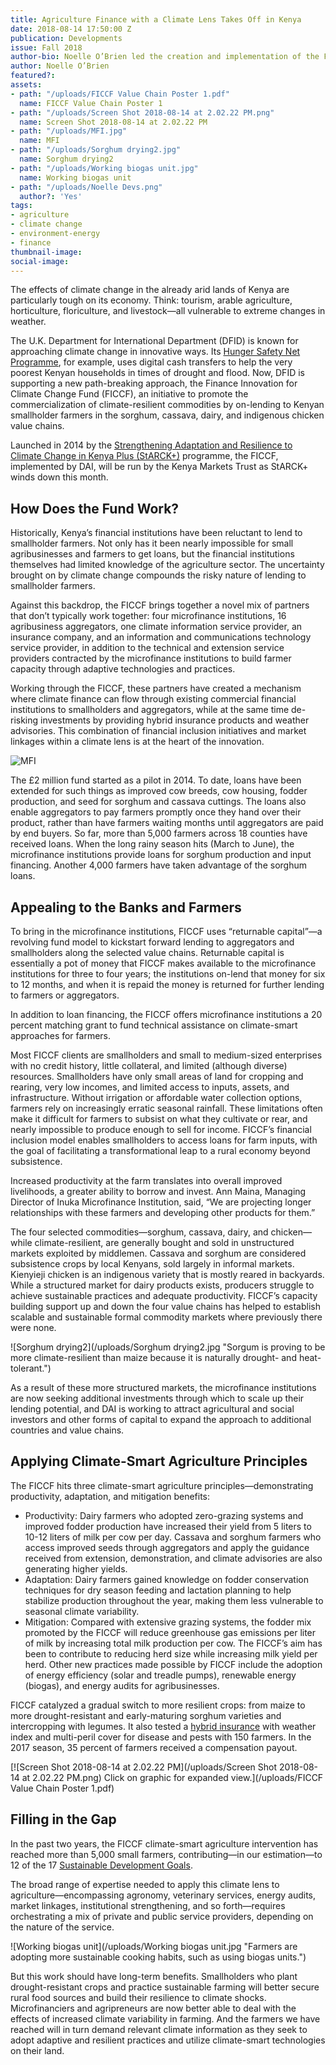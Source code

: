 ```yaml
---
title: Agriculture Finance with a Climate Lens Takes Off in Kenya
date: 2018-08-14 17:50:00 Z
publication: Developments
issue: Fall 2018
author-bio: Noelle O’Brien led the creation and implementation of the Fund.
author: Noelle O’Brien
featured?: 
assets:
- path: "/uploads/FICCF Value Chain Poster 1.pdf"
  name: FICCF Value Chain Poster 1
- path: "/uploads/Screen Shot 2018-08-14 at 2.02.22 PM.png"
  name: Screen Shot 2018-08-14 at 2.02.22 PM
- path: "/uploads/MFI.jpg"
  name: MFI
- path: "/uploads/Sorghum drying2.jpg"
  name: Sorghum drying2
- path: "/uploads/Working biogas unit.jpg"
  name: Working biogas unit
- path: "/uploads/Noelle Devs.png"
  author?: 'Yes'
tags:
- agriculture
- climate change
- environment-energy
- finance
thumbnail-image:
social-image:
---
```


The effects of climate change in the already arid lands of Kenya are particularly tough on its economy. Think: tourism, arable agriculture, horticulture, floriculture, and livestock—all vulnerable to extreme changes in weather.





The U.K. Department for International Department (DFID) is known for approaching climate change in innovative ways. Its [Hunger Safety Net Programme](https://www.dai.com/our-work/projects/kenya-hunger-safety-net-programme-phase-2-hsnp2), for example, uses digital cash transfers to help the very poorest Kenyan households in times of drought and flood. Now, DFID is supporting a new path-breaking approach, the Finance Innovation for Climate Change Fund (FICCF), an initiative to promote the commercialization of climate-resilient commodities by on-lending to Kenyan smallholder farmers in the sorghum, cassava, dairy, and indigenous chicken value chains.

Launched in 2014 by the [Strengthening Adaptation and Resilience to Climate Change in Kenya Plus (StARCK+)](https://www.dai.com/our-work/projects/kenya-strengthening-adaptation-and-resilience-climate-change-kenya-plus-starck) programme, the FICCF, implemented by DAI, will be run by the Kenya Markets Trust as StARCK+ winds down this month.

## How Does the Fund Work?

Historically, Kenya’s financial institutions have been reluctant to lend to smallholder farmers. Not only has it been nearly impossible for small agribusinesses and farmers to get loans, but the financial institutions themselves had limited knowledge of the agriculture sector. The uncertainty brought on by climate change compounds the risky nature of lending to smallholder farmers.  

Against this backdrop, the FICCF brings together a novel mix of partners that don’t typically work together: four microfinance institutions, 16 agribusiness aggregators, one climate information service provider, an insurance company, and an information and communications technology service provider, in addition to the technical and extension service providers contracted by the microfinance institutions to build farmer capacity through adaptive technologies and practices. 

Working through the FICCF, these partners have created a mechanism where climate finance can flow through existing commercial financial institutions to smallholders and aggregators, while at the same time de-risking investments by providing hybrid insurance products and weather advisories. This combination of financial inclusion initiatives and market linkages within a climate lens is at the heart of the innovation.

![MFI](/uploads/MFI.jpg "The financial institutions market their services to smallholder farmers.") 

The £2 million fund started as a pilot in 2014. To date, loans have been extended for such things as improved cow breeds, cow housing, fodder production, and seed for sorghum and cassava cuttings. The loans also enable aggregators to pay farmers promptly once they hand over their product, rather than have farmers waiting months until aggregators are paid by end buyers. So far, more than 5,000 farmers across 18 counties have received loans. When the long rainy season hits (March to June), the microfinance institutions provide loans for sorghum production and input financing. Another 4,000 farmers have taken advantage of the sorghum loans. 

## Appealing to the Banks and Farmers

To bring in the microfinance institutions, FICCF uses “returnable capital”—a revolving fund model to kickstart forward lending to aggregators and smallholders along the selected value chains. Returnable capital is essentially a pot of money that FICCF makes available to the microfinance institutions for three to four years; the institutions on-lend that money for six to 12 months, and when it is repaid the money is returned for further lending to farmers or aggregators.  

In addition to loan financing, the FICCF offers microfinance institutions a 20 percent matching grant to fund technical assistance on climate-smart approaches for farmers.

Most FICCF clients are smallholders and small to medium-sized enterprises with no credit history, little collateral, and limited (although diverse) resources. Smallholders have only small areas of land for cropping and rearing, very low incomes, and limited access to inputs, assets, and infrastructure. Without irrigation or affordable water collection options, farmers rely on increasingly erratic seasonal rainfall. These limitations often make it difficult for farmers to subsist on what they cultivate or rear, and nearly impossible to produce enough to sell for income. FICCF’s financial inclusion model enables smallholders to access loans for farm inputs, with the goal of facilitating a transformational leap to a rural economy beyond subsistence. 

Increased productivity at the farm translates into overall improved livelihoods, a greater ability to borrow and invest. Ann Maina, Managing Director of Inuka Microfinance Institution, said, “We are projecting longer relationships with these farmers and developing other products for them.”  

The four selected commodities—sorghum, cassava, dairy, and chicken—while climate-resilient, are generally bought and sold in unstructured markets exploited by middlemen. Cassava and sorghum are considered subsistence crops by local Kenyans, sold largely in informal markets. Kienyieji chicken is an indigenous variety that is mostly reared in backyards. While a structured market for dairy products exists, producers struggle to achieve sustainable practices and adequate productivity. FICCF’s capacity building support up and down the four value chains has helped to establish scalable and sustainable formal commodity markets where previously there were none. 

![Sorghum drying2](/uploads/Sorghum drying2.jpg "Sorgum is proving to be more climate-resilient than maize because it is naturally drought- and heat-tolerant.") 

As a result of these more structured markets, the microfinance institutions are now seeking additional investments through which to scale up their lending potential, and DAI is working to attract agricultural and social investors and other forms of capital to expand the approach to additional countries and value chains. 

## Applying Climate-Smart Agriculture Principles

The FICCF hits three climate-smart agriculture principles—demonstrating productivity, adaptation, and mitigation benefits:

* Productivity: Dairy farmers who adopted zero-grazing systems and improved fodder production have increased their yield from 5 liters to 10-12 liters of milk per cow per day. Cassava and sorghum farmers who access improved seeds through aggregators and apply the guidance received from extension, demonstration, and climate advisories are also generating higher yields. 
* Adaptation: Dairy farmers gained knowledge on fodder conservation techniques for dry season feeding and lactation planning to help stabilize production throughout the year, making them less vulnerable to seasonal climate variability.
* Mitigation: Compared with extensive grazing systems, the fodder mix promoted by the FICCF will reduce greenhouse gas emissions per liter of milk by increasing total milk production per cow. The FICCF’s aim has been to contribute to reducing herd size while increasing milk yield per herd. Other new practices made possible by FICCF include the adoption of energy efficiency (solar and treadle pumps), renewable energy (biogas), and energy audits for agribusinesses. 

FICCF catalyzed a gradual switch to more resilient crops: from maize to more drought-resistant and early-maturing sorghum varieties and intercropping with legumes. It also tested a [hybrid insurance](https://www.dai.com/news/dfid-project-trials-sorghum-insurance-to-support-climate-resilient-farming-in-kenya) with weather index and multi-peril cover for disease and pests with 150 farmers. In the 2017 season, 35 percent of farmers received a compensation payout. 

[![Screen Shot 2018-08-14 at 2.02.22 PM](/uploads/Screen Shot 2018-08-14 at 2.02.22 PM.png) Click on graphic for expanded view.](/uploads/FICCF Value Chain Poster 1.pdf)

## Filling in the Gap

In the past two years, the FICCF climate-smart agriculture intervention has reached more than 5,000 small farmers, contributing—in our estimation—to 12 of the 17 [Sustainable Development Goals](https://sustainabledevelopment.un.org/?menu=1300).
 
The broad range of expertise needed to apply this climate lens to agriculture—encompassing agronomy, veterinary services, energy audits, market linkages, institutional strengthening, and so forth—requires orchestrating a mix of private and public service providers, depending on the nature of the service.

![Working biogas unit](/uploads/Working biogas unit.jpg "Farmers are adopting more sustainable cooking habits, such as using biogas units.") 
 
But this work should have long-term benefits. Smallholders who plant drought-resistant crops and practice sustainable farming will better secure rural food sources and build their resilience to climate shocks. Microfinanciers and agripreneurs are now better able to deal with the effects of increased climate variability in farming. And the farmers we have reached will in turn demand relevant climate information as they seek to adopt adaptive and resilient practices and utilize climate-smart technologies on their land.
